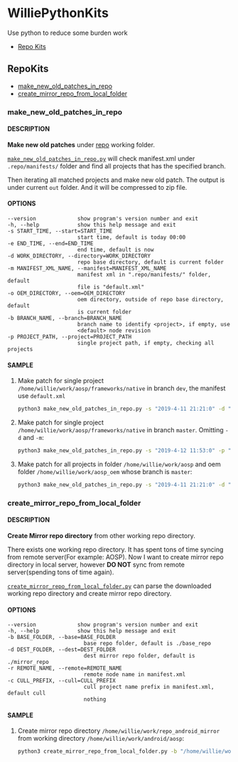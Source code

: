 # WilliePythonKits
Use python to reduce some burden work

- [Repo Kits](#repokits)

## RepoKits

- [make_new_old_patches_in_repo](#make_new_old_patches_in_repo)
- [create_mirror_repo_from_local_folder](#create_mirror_repo_from_local_folder)

### make_new_old_patches_in_repo

#### DESCRIPTION

**Make new old patches** under [repo](https://source.android.com/source/using-repo.html) working folder.

[`make_new_old_patches_in_repo.py`](https://github.com/WillieXie/WilliePythonKits/blob/master/repo_kits/make_new_old_patches_in_repo.py) will check manifest.xml under ``.repo/manifests/`` folder and find all projects that has the specified branch.

Then iterating all matched projects and make new old patch. The output is under current ``out`` folder. And it will be compressed to zip file.

#### OPTIONS

    --version             show program's version number and exit
    -h, --help            show this help message and exit
    -s START_TIME, --start=START_TIME
                          start time, default is today 00:00
    -e END_TIME, --end=END_TIME
                          end time, default is now
    -d WORK_DIRECTORY, --directory=WORK_DIRECTORY
                          repo base directory, default is current folder
    -m MANIFEST_XML_NAME, --manifest=MANIFEST_XML_NAME
                          manifest xml in ".repo/manifests/" folder, default
                          file is "default.xml"
    -o OEM_DIRECTORY, --oem=OEM_DIRECTORY
                          oem directory, outside of repo base directory, default
                          is current folder
    -b BRANCH_NAME, --branch=BRANCH_NAME
                          branch name to identify <project>, if empty, use
                          <default> node revision
    -p PROJECT_PATH, --project=PROJECT_PATH
                          single project path, if empty, checking all projects

#### SAMPLE

1. Make patch for single project `/home/willie/work/aosp/frameworks/native` in branch `dev`, the manifest use `default.xml`

   ``` bash
   python3 make_new_old_patches_in_repo.py -s "2019-4-11 21:21:0" -d "/home/willie/work/aosp" -m "default.xml" -b "dev" -p "frameworks/native"
   ```

2. Make patch for single project `/home/willie/work/aosp/frameworks/native` in branch `master`. Omitting `-d` and `-m`:

   ``` bash
   python3 make_new_old_patches_in_repo.py -s "2019-4-12 11:53:0" -p "/home/willie/work/aosp/frameworks/native"
   ```

3. Make patch for all projects in folder `/home/willie/work/aosp` and oem folder `/home/willie/work/aosp_oem` whose branch is `master`:

   ``` bash
   python3 make_new_old_patches_in_repo.py -s "2019-4-11 21:21:0" -d "/home/willie/work/aosp" -o "/home/willie/work/aosp_oem" -b "master"
   ```

### create_mirror_repo_from_local_folder

#### DESCRIPTION

**Create Mirror repo directory** from other working repo directory.

There exists one working repo directory. It has spent tons of time syncing from remote server(For example: AOSP).
Now I want to create mirror repo directory in local server, however **DO NOT** sync from remote server(spending tons of time again).

[`create_mirror_repo_from_local_folder.py`](https://github.com/WillieXie/WilliePythonKits/blob/master/repo_kits/create_mirror_repo_from_local_folder.py) can parse the downloaded working repo directory and create mirror repo directory.

#### OPTIONS

    --version             show program's version number and exit
    -h, --help            show this help message and exit
    -b BASE_FOLDER, --base=BASE_FOLDER
                            base repo folder, default is ./base_repo
    -d DEST_FOLDER, --dest=DEST_FOLDER
                            dest mirror repo folder, default is ./mirror_repo
    -r REMOTE_NAME, --remote=REMOTE_NAME
                            remote node name in manifest.xml
    -c CULL_PREFIX, --cull=CULL_PREFIX
                            cull project name prefix in manifest.xml, default cull
                            nothing


#### SAMPLE

1. Create mirror repo directory `/home/willie/work/repo_android_mirror` from working directory `/home/willie/work/android/aosp`:

   ``` bash
   python3 create_mirror_repo_from_local_folder.py -b "/home/willie/work/android/aosp" -d "/home/willie/work/repo_android_mirror"
   ```
